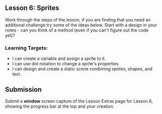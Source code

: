 ## Lesson 6: Sprites

Work through the steps of the lesson, if you are finding that you need an additional challenge try some of the ideas below. Start with a design in your notes - can you think of a method (even if you can't figure out the code yet)?

### Learning Targets:

* I can create a variable and assign a sprite to it.
* I can use dot notation to change a sprite's properties
* I can design and create a static scene combining sprites, shapes, and text.

## Submission

Submit a **window** screen capture of the Lesson Extras page for Lesson 6, showing the progress bar at the top and your creation.
